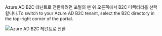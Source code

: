 <span data-ttu-id="df774-101">Azure AD B2C 테넌트로 전환하려면 포털의 맨 위 오른쪽에서 B2C 디렉터리를 선택합니다.</span><span class="sxs-lookup"><span data-stu-id="df774-101">To switch to your Azure AD B2C tenant, select the B2C directory in the top-right corner of the portal.</span></span>

![Azure AD B2C 테넌트로 전환](./media/active-directory-b2c-switch-b2c-tenant/switch-to-b2c-tenant.png)